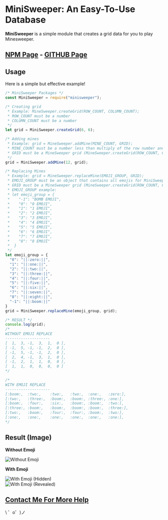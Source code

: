 MiniSweeper: An Easy-To-Use Database 
======

<p><b>MiniSweeper</b> is a simple module that creates a grid data for you to play Minesweeper.</p>


<b>[NPM Page](https://www.npmjs.com/package/minisweeper) - [GITHUB Page](https://github.com/barbarbar338/minisweeper)</b>
-------

Usage
------------
<p>Here is a simple but effective example!</p>

```js
/* MiniSweeper Packages */
const MiniSweeper = require("minisweeper");

/* Creating grid 
 * Example: MineSweeper.createGrid(ROW_COUNT, COLUMN_COUNT);
 * ROW_COUNT must be a number
 * COLUMN_COUNT must be a number
 */
let grid = MiniSweeper.createGrid(6, 6);

/* Adding mines
 * Example: grid = MineSweeper.addMine(MINE_COUNT, GRID);
 * MINE_COUNT must be a number less than multiply of the row number and column number
 * GRID must be a MineSweeper grid (MineSweeper.createGrid(ROW_COUNT, COLUMN_COUNT))
 */
grid = MiniSweeper.addMine(12, grid);

/* Replacing Mines
 * Example: grid = MineSweeper.replaceMine(EMOJI_GROUP, GRID);
 * EMOJI_GROUP must be an object that contains all emojis for MiniSweeper
 * GRID must be a MineSweeper grid (MineSweeper.createGrid(ROW_COUNT, COLUMN_COUNT))
 * EMOJI_GROUP example:
 * let emoji_group = {
 *    "-1": "BOMB EMOJI",
 *    "0": "0 EMOJI",
 *    "1": "1 EMOJI",
 *    "2": "2 EMOJI",
 *    "3": "3 EMOJI",
 *    "4": "4 EMOJI",
 *    "5": "5 EMOJI",
 *    "6": "6 EMOJI",
 *    "7": "7 EMOJI",
 *    "8": "8 EMOJİ"
 *  }
 */
let emoji_group = {
  "0": "||:zero:||",
  "1": "||:one:||",
  "2": "||:two:||",
  "3": "||:three:||",
  "4": "||:four:||",
  "5": "||:five:||",
  "6": "||:six:||",
  "7": "||:seven:||",
  "8": "||:eight:||",
  "-1": "||:boom:||"
}
grid = MiniSweeper.replaceMine(emoji_group, grid);

/* RESULT */
console.log(grid);
/*
WITHOUT EMOJI REPLACE
--------------------
[  1,  3, -1,  3,  1,  0 ],
[ -1,  5, -1, -1,  2,  0 ],
[ -1,  5, -1, -1,  2,  0 ],
[  2,  4, -1,  3,  1,  0 ],
[ -1,  2,  1,  1,  0,  0 ],
[  1,  1,  0,  0,  0,  0 ]
*/

/*
WITH EMOJI REPLACE
--------------------
[:boom:,  :two:,    :two:,   :two:,  :one:,   :zero:],
[:two:,   :three:,  :boom:,  :boom:, :three:, :one:],
[:boom:,  :four:,   :six:,   :boom:, :boom:,  :two:],
[:three:, :boom:,   :boom:,  :boom:, :boom:,  :three:],
[:two:,   :boom:,   :four:,  :four:, :boom:,  :two:],
[:one:,   :one:,    :one:,   :one:,  :one:,   :one:],
*/
```

Result (Image)
---

<b>Without Emoji</b><br>

![Without Emoji](https://barbarbar338.is-my.fun/f/P05wYO51.png)<br>

<b>With Emoji</b><br>

![With Emoji (Hidden)](https://barbarbar338.is-my.fun/f/0su2mrWM.png)<br>
![With Emoji (Revealed)](https://barbarbar338.is-my.fun/f/m5Ln8l3v.png)

[Contact Me For More Help](https://www.is-my.fun/ulas)
-------------------

\ ゜o゜)ノ
